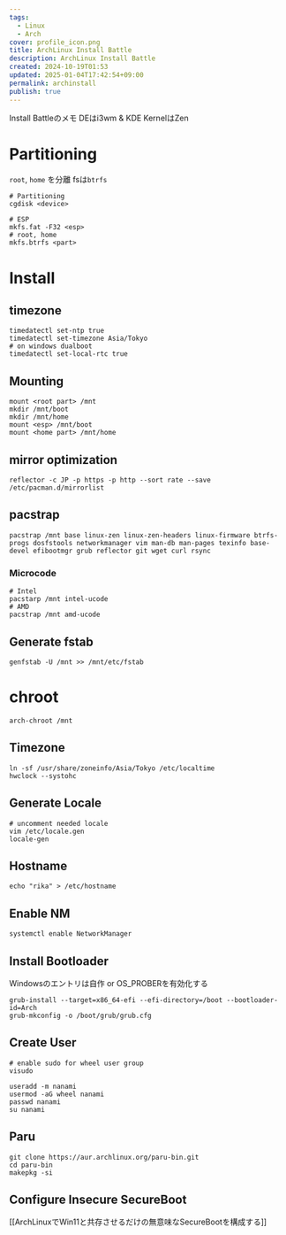 ```yaml
---
tags:
  - Linux
  - Arch
cover: profile_icon.png
title: ArchLinux Install Battle
description: ArchLinux Install Battle
created: 2024-10-19T01:53
updated: 2025-01-04T17:42:54+09:00
permalink: archinstall
publish: true
---
```


Install Battleのメモ
DEはi3wm & KDE
KernelはZen

# Partitioning

`root`, `home` を分離
fsは`btrfs`

```
# Partitioning
cgdisk <device>

# ESP
mkfs.fat -F32 <esp>
# root, home
mkfs.btrfs <part>
```

# Install

## timezone

```
timedatectl set-ntp true
timedatectl set-timezone Asia/Tokyo
# on windows dualboot
timedatectl set-local-rtc true
```

## Mounting

```
mount <root part> /mnt
mkdir /mnt/boot
mkdir /mnt/home
mount <esp> /mnt/boot
mount <home part> /mnt/home
```

## mirror optimization

```
reflector -c JP -p https -p http --sort rate --save /etc/pacman.d/mirrorlist
```

## pacstrap

```
pacstrap /mnt base linux-zen linux-zen-headers linux-firmware btrfs-progs dosfstools networkmanager vim man-db man-pages texinfo base-devel efibootmgr grub reflector git wget curl rsync
```

### Microcode

```
# Intel
pacstarp /mnt intel-ucode
# AMD
pacstrap /mnt amd-ucode
```

## Generate fstab

```
genfstab -U /mnt >> /mnt/etc/fstab
```

# chroot

```
arch-chroot /mnt
```

## Timezone

```
ln -sf /usr/share/zoneinfo/Asia/Tokyo /etc/localtime
hwclock --systohc
```

## Generate Locale

```
# uncomment needed locale
vim /etc/locale.gen
locale-gen
```

## Hostname

```
echo "rika" > /etc/hostname
```

## Enable NM

```
systemctl enable NetworkManager
```

## Install Bootloader

Windowsのエントリは自作 or OS_PROBERを有効化する

```
grub-install --target=x86_64-efi --efi-directory=/boot --bootloader-id=Arch
grub-mkconfig -o /boot/grub/grub.cfg
```

## Create User

```
# enable sudo for wheel user group
visudo

useradd -m nanami
usermod -aG wheel nanami
passwd nanami
su nanami
```

## Paru

```
git clone https://aur.archlinux.org/paru-bin.git
cd paru-bin
makepkg -si
```

## Configure Insecure SecureBoot

[[ArchLinuxでWin11と共存させるだけの無意味なSecureBootを構成する]]
